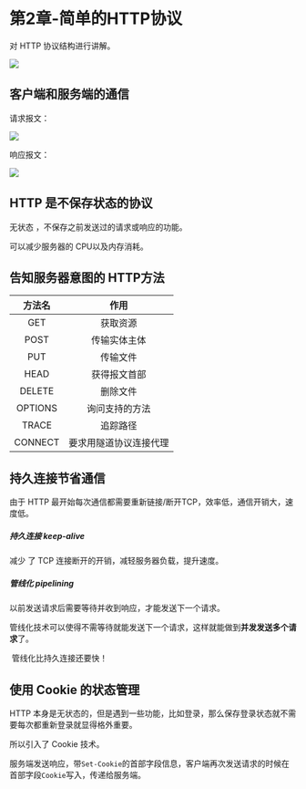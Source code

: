 # 第2章-简单的HTTP协议

对 HTTP 协议结构进行讲解。

<img src="http://ww3.sinaimg.cn/large/98900c07gw1fakkd19aglj21ey0tk0zk.jpg"/>


## 客户端和服务端的通信


请求报文：

<img src="http://ww1.sinaimg.cn/large/98900c07gw1fakk72xrlhj20b406djrm.jpg"/>


响应报文： 

<img src="http://ww1.sinaimg.cn/large/98900c07gw1fakk6k8n60j209d064aa9.jpg"/>


## HTTP 是不保存状态的协议

无状态 ，不保存之前发送过的请求或响应的功能。

可以减少服务器的 CPU以及内存消耗。



## 告知服务器意图的 HTTP方法

|   方法名   |     作用      |
| :-----: | :---------: |
|   GET   |    获取资源     |
|  POST   |   传输实体主体    |
|   PUT   |    传输文件     |
|  HEAD   |   获得报文首部    |
| DELETE  |    删除文件     |
| OPTIONS |   询问支持的方法   |
|  TRACE  |    追踪路径     |
| CONNECT | 要求用隧道协议连接代理 |



## 持久连接节省通信

由于 HTTP 最开始每次通信都需要重新链接/断开TCP，效率低，通信开销大，速度低。

##### 持久连接 keep-alive

减少 了 TCP 连接断开的开销，减轻服务器负载，提升速度。

##### 管线化 pipelining

以前发送请求后需要等待并收到响应，才能发送下一个请求。

管线化技术可以使得不需等待就能发送下一个请求，这样就能做到**并发发送多个请求**了。

​	管线化比持久连接还要快！


## 使用 Cookie 的状态管理

HTTP 本身是无状态的，但是遇到一些功能，比如登录，那么保存登录状态就不需要每次都重新登录就显得格外重要。

所以引入了 Cookie 技术。

服务端发送响应，带`Set-Cookie`的首部字段信息，客户端再次发送请求的时候在首部字段`Cookie`写入，传递给服务端。